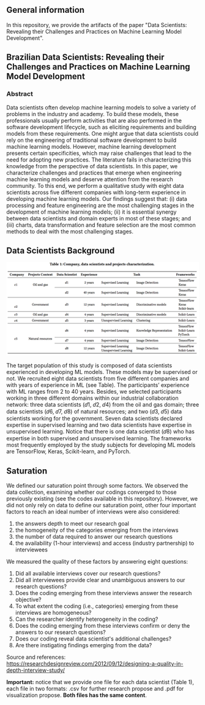 ## General information
In this repository, we provide the artifacts of the paper "Data Scientists: Revealing their Challenges and Practices on Machine Learning Model Development".


## Brazilian Data Scientists: Revealing their Challenges and Practices on Machine Learning Model Development

### Abstract
Data scientists often develop machine learning models to solve a variety of problems in the industry and academy. To build these models, these professionals usually perform activities that are also performed in the software development lifecycle, such as eliciting requirements and building models from these requirements. One might argue that data scientists could rely on the engineering of traditional software development to build machine learning models. However, machine learning development presents certain specificities, which may raise challenges that lead to the need for adopting new practices. The literature fails in characterizing this knowledge from the perspective of data scientists. In this paper, we characterize challenges and practices that emerge when engineering machine learning models and deserve attention from the research community. To this end, we perform a qualitative study with eight data scientists across five different companies with long-term experience in developing machine learning models. Our findings suggest that: (i) data processing and feature engineering are the most challenging stages in the development of machine learning models; (ii) it is essential synergy between data scientists and domain experts in most of these stages; and (iii) charts, data transformation and feature selection are the most common methods to deal with the most challenging stages. 

## Data Scientists Background

![Background](https://github.com/sbqs2020/sbqs2020/blob/master/background.png)

The target population of this study is composed of data scientists experienced in developing ML models. These models may be supervised or not. We recruited eight data scientists from five different companies and with years of experience in ML (see Table). The participants’ experience with ML ranges from 2 to 40 years. Besides, we selected participants working in three different domains within our industrial collaboration network: three data scientists (𝑑1, 𝑑2, 𝑑4) from the oil and gas domain; three data scientists (𝑑6, 𝑑7, 𝑑8) of natural resources; and two (𝑑3, 𝑑5) data scientists working for the government. Seven data scientists declared expertise in supervised learning and two data scientists have expertise in unsupervised learning. Notice that there is one data scientist (𝑑8) who has expertise in both supervised and unsupervised learning. The frameworks most frequently employed by the study subjects for developing ML models are TensorFlow, Keras, Scikit-learn, and PyTorch.

## Saturation
We defined our saturation point through some factors. We observed the data collection, examining whether our codings converged to those previously existing (see the codes available in this repository). However, we did not only rely on data to define our saturation point, other four important factors to reach an ideal number of interviews were also considered: 
1) the answers depth to meet our research goal 
2) the homogeneity of the categories emerging from the interviews
3) the number of data required to answer our research questions
4) the availability (1-hour interviews) and access (industry partnership) to interviewees

We measured the quality of these factors by answering eight questions:

1) Did all available interviews cover our research questions?
2) Did all interviewees provide clear and unambiguous answers to our research questions?
3) Does the coding emerging from these interviews answer the research objective?
4) To what extent the coding (i.e., categories) emerging from these interviews are homogeneous?
5) Can the researcher identify heterogeneity in the coding?
6) Does the coding emerging from these interviews confirm or deny the answers to our research questions?
7) Does our coding reveal data scientist's additional challenges?
8) Are there instigating findings emerging from the data?

Source and references: https://researchdesignreview.com/2012/09/12/designing-a-quality-in-depth-interview-study/

**Important:** notice that we provide one file for each data scientist (Table 1), each file in two formats: .csv for further research propose and .pdf for visualization propose. **Both files has the same content**.


